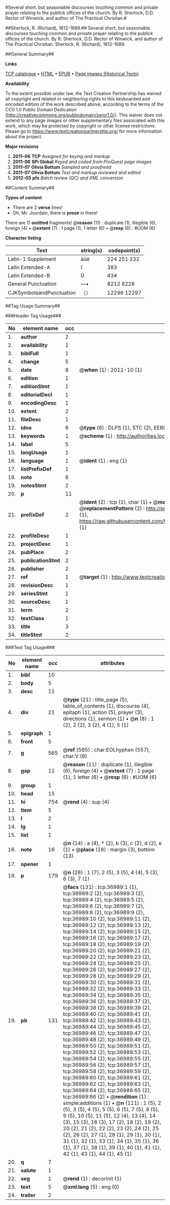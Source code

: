 #Several short, but seasonable discourses touching common and private prayer relating to the publick offices of the church. By R. Sherlock, D.D. Rector of Winwick, and author of The Practical Christian.#

##Sherlock, R. (Richard), 1612-1689.##
Several short, but seasonable discourses touching common and private prayer relating to the publick offices of the church. By R. Sherlock, D.D. Rector of Winwick, and author of The Practical Christian.
Sherlock, R. (Richard), 1612-1689.

##General Summary##

**Links**

[TCP catalogue](http://www.ota.ox.ac.uk/tcp/)  • 
[HTML](http://tei.it.ox.ac.uk/tcp/Texts-HTML/free/A59/A59783.html)  • 
[EPUB](http://tei.it.ox.ac.uk/tcp/Texts-EPUB/free/A59/A59783.epub) • 
[Page images (Historical Texts)](https://historicaltexts.jisc.ac.uk/eebo-99832515e)

**Availability**

To the extent possible under law, the Text Creation Partnership has waived all copyright and related or neighboring rights to this keyboarded and encoded edition of the work described above, according to the terms of the CC0 1.0 Public Domain Dedication (http://creativecommons.org/publicdomain/zero/1.0/). This waiver does not extend to any page images or other supplementary files associated with this work, which may be protected by copyright or other license restrictions. Please go to https://www.textcreationpartnership.org/ for more information about the project.

**Major revisions**

1. __2011-06__ __TCP__ *Assigned for keying and markup*
1. __2011-06__ __SPi Global__ *Keyed and coded from ProQuest page images*
1. __2011-07__ __Olivia Bottum__ *Sampled and proofread*
1. __2011-07__ __Olivia Bottum__ *Text and markup reviewed and edited*
1. __2012-05__ __pfs__ *Batch review (QC) and XML conversion*

##Content Summary##

**Types of content**

  * There are 2 **verse** lines!
  * Oh, Mr. Jourdain, there is **prose** in there!

There are 11 **omitted** fragments! 
 @__reason__ (11) : duplicate (1), illegible (6), foreign (4)  •  @__extent__ (7) : 1 page (1), 1 letter (6)  •  @__resp__ (6) : #UOM (6)

**Character listing**


|Text|string(s)|codepoint(s)|
|---|---|---|
|Latin-1 Supplement|àûè|224 251 232|
|Latin Extended-A|ſ|383|
|Latin Extended-B|Ʋ|434|
|General Punctuation|—•|8212 8226|
|CJKSymbolsandPunctuation|〈〉|12296 12297|

##Tag Usage Summary##

###Header Tag Usage###

|No|element name|occ|attributes|
|---|---|---|---|
|1.|__author__|2||
|2.|__availability__|1||
|3.|__biblFull__|1||
|4.|__change__|5||
|5.|__date__|8| @__when__ (1) : 2012-10 (1)|
|6.|__edition__|1||
|7.|__editionStmt__|1||
|8.|__editorialDecl__|1||
|9.|__encodingDesc__|1||
|10.|__extent__|2||
|11.|__fileDesc__|1||
|12.|__idno__|6| @__type__ (6) : DLPS (1), STC (2), EEBO-CITATION (1), PROQUEST (1), VID (1)|
|13.|__keywords__|1| @__scheme__ (1) : http://authorities.loc.gov/ (1)|
|14.|__label__|5||
|15.|__langUsage__|1||
|16.|__language__|1| @__ident__ (1) : eng (1)|
|17.|__listPrefixDef__|1||
|18.|__note__|6||
|19.|__notesStmt__|2||
|20.|__p__|11||
|21.|__prefixDef__|2| @__ident__ (2) : tcp (1), char (1)  •  @__matchPattern__ (2) : ([0-9\-]+):([0-9IVX]+) (1), (.+) (1)  •  @__replacementPattern__ (2) : http://eebo.chadwyck.com/downloadtiff?vid=$1&page=$2 (1), https://raw.githubusercontent.com/textcreationpartnership/Texts/master/tcpchars.xml#$1 (1)|
|22.|__profileDesc__|1||
|23.|__projectDesc__|1||
|24.|__pubPlace__|2||
|25.|__publicationStmt__|2||
|26.|__publisher__|2||
|27.|__ref__|1| @__target__ (1) : http://www.textcreationpartnership.org/docs/. (1)|
|28.|__revisionDesc__|1||
|29.|__seriesStmt__|1||
|30.|__sourceDesc__|1||
|31.|__term__|2||
|32.|__textClass__|1||
|33.|__title__|3||
|34.|__titleStmt__|2||


###Text Tag Usage###

|No|element name|occ|attributes|
|---|---|---|---|
|1.|__bibl__|10||
|2.|__body__|5||
|3.|__desc__|11||
|4.|__div__|21| @__type__ (21) : title_page (5), table_of_contents (1), discourse (4), epitaph (1), action (5), prayer (3), directions (1), sermon (1)  •  @__n__ (8) : 1 (2), 2 (2), 3 (2), 4 (1), 5 (1)|
|5.|__epigraph__|1||
|6.|__front__|5||
|7.|__g__|565| @__ref__ (565) : char:EOLhyphen (557), char:V (8)|
|8.|__gap__|11| @__reason__ (11) : duplicate (1), illegible (6), foreign (4)  •  @__extent__ (7) : 1 page (1), 1 letter (6)  •  @__resp__ (6) : #UOM (6)|
|9.|__group__|1||
|10.|__head__|15||
|11.|__hi__|754| @__rend__ (4) : sup (4)|
|12.|__item__|5||
|13.|__l__|2||
|14.|__lg__|1||
|15.|__list__|1||
|16.|__note__|16| @__n__ (14) : a (4), * (2), b (3), c (2), d (2), e (1)  •  @__place__ (16) : margin (3), bottom (13)|
|17.|__opener__|1||
|18.|__p__|179| @__n__ (28) : 1 (7), 2 (5), 3 (5), 4 (4), 5 (3), 6 (3), 7 (1)|
|19.|__pb__|131| @__facs__ (131) : tcp:36989:1 (1), tcp:36989:2 (2), tcp:36989:3 (2), tcp:36989:4 (2), tcp:36989:5 (2), tcp:36989:6 (2), tcp:36989:7 (2), tcp:36989:8 (2), tcp:36989:9 (2), tcp:36989:10 (2), tcp:36989:11 (2), tcp:36989:12 (2), tcp:36989:13 (2), tcp:36989:14 (2), tcp:36989:15 (2), tcp:36989:16 (2), tcp:36989:17 (2), tcp:36989:18 (2), tcp:36989:19 (2), tcp:36989:20 (2), tcp:36989:21 (2), tcp:36989:22 (2), tcp:36989:23 (2), tcp:36989:24 (2), tcp:36989:25 (2), tcp:36989:26 (2), tcp:36989:27 (2), tcp:36989:28 (2), tcp:36989:29 (2), tcp:36989:30 (2), tcp:36989:31 (2), tcp:36989:32 (2), tcp:36989:33 (2), tcp:36989:34 (2), tcp:36989:35 (2), tcp:36989:36 (2), tcp:36989:37 (2), tcp:36989:38 (2), tcp:36989:39 (2), tcp:36989:40 (2), tcp:36989:41 (2), tcp:36989:42 (2), tcp:36989:43 (2), tcp:36989:44 (2), tcp:36989:45 (2), tcp:36989:46 (2), tcp:36989:47 (2), tcp:36989:48 (2), tcp:36989:49 (2), tcp:36989:50 (2), tcp:36989:51 (2), tcp:36989:52 (2), tcp:36989:53 (2), tcp:36989:54 (2), tcp:36989:55 (2), tcp:36989:56 (2), tcp:36989:57 (2), tcp:36989:58 (2), tcp:36989:59 (2), tcp:36989:60 (2), tcp:36989:61 (2), tcp:36989:62 (2), tcp:36989:63 (2), tcp:36989:64 (2), tcp:36989:65 (2), tcp:36989:66 (2)  •  @__rendition__ (1) : simple:additions (1)  •  @__n__ (111) : 1 (5), 2 (5), 3 (5), 4 (5), 5 (5), 6 (5), 7 (5), 8 (5), 9 (5), 10 (5), 11 (5), 12 (4), 13 (4), 14 (3), 15 (3), 16 (3), 17 (2), 18 (2), 19 (2), 20 (2), 21 (2), 22 (2), 23 (2), 24 (2), 25 (2), 26 (2), 27 (1), 28 (1), 29 (1), 30 (1), 31 (1), 32 (1), 33 (1), 34 (1), 35 (1), 36 (1), 37 (1), 38 (1), 39 (1), 40 (1), 41 (1), 42 (1), 43 (1), 44 (1), 45 (1)|
|20.|__q__|7||
|21.|__salute__|1||
|22.|__seg__|1| @__rend__ (1) : decorInit (1)|
|23.|__text__|5| @__xml:lang__ (5) : eng (0)|
|24.|__trailer__|2||
